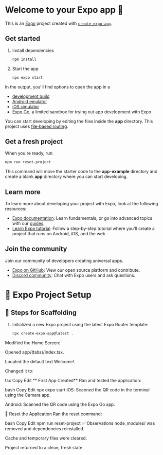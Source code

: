 # Welcome to your Expo app 👋

This is an [Expo](https://expo.dev) project created with [`create-expo-app`](https://www.npmjs.com/package/create-expo-app).

## Get started

1. Install dependencies

   ```bash
   npm install
   ```

2. Start the app

   ```bash
   npx expo start
   ```

In the output, you'll find options to open the app in a

- [development build](https://docs.expo.dev/develop/development-builds/introduction/)
- [Android emulator](https://docs.expo.dev/workflow/android-studio-emulator/)
- [iOS simulator](https://docs.expo.dev/workflow/ios-simulator/)
- [Expo Go](https://expo.dev/go), a limited sandbox for trying out app development with Expo

You can start developing by editing the files inside the **app** directory. This project uses [file-based routing](https://docs.expo.dev/router/introduction).

## Get a fresh project

When you're ready, run:

```bash
npm run reset-project
```

This command will move the starter code to the **app-example** directory and create a blank **app** directory where you can start developing.

## Learn more

To learn more about developing your project with Expo, look at the following resources:

- [Expo documentation](https://docs.expo.dev/): Learn fundamentals, or go into advanced topics with our [guides](https://docs.expo.dev/guides).
- [Learn Expo tutorial](https://docs.expo.dev/tutorial/introduction/): Follow a step-by-step tutorial where you'll create a project that runs on Android, iOS, and the web.

## Join the community

Join our community of developers creating universal apps.

- [Expo on GitHub](https://github.com/expo/expo): View our open source platform and contribute.
- [Discord community](https://chat.expo.dev): Chat with Expo users and ask questions.

# 📱 Expo Project Setup

## 🚀 Steps for Scaffolding

1. Initialized a new Expo project using the latest Expo Router template:

   ```bash
   npx create-expo-app@latest .
Modified the Home Screen:

Opened app/(tabs)/index.tsx.

Located the default text Welcome!.

Changed it to:

tsx
Copy
Edit
** First App Created**
Ran and tested the application:

bash
Copy
Edit
npx expo start
iOS: Scanned the QR code in the terminal using the Camera app.

Android: Scanned the QR code using the Expo Go app.

🔄 Reset the Application
Ran the reset command:

bash
Copy
Edit
npm run reset-project
✅ Observations
node_modules/ was removed and dependencies reinstalled.

Cache and temporary files were cleared.

Project returned to a clean, fresh state.
